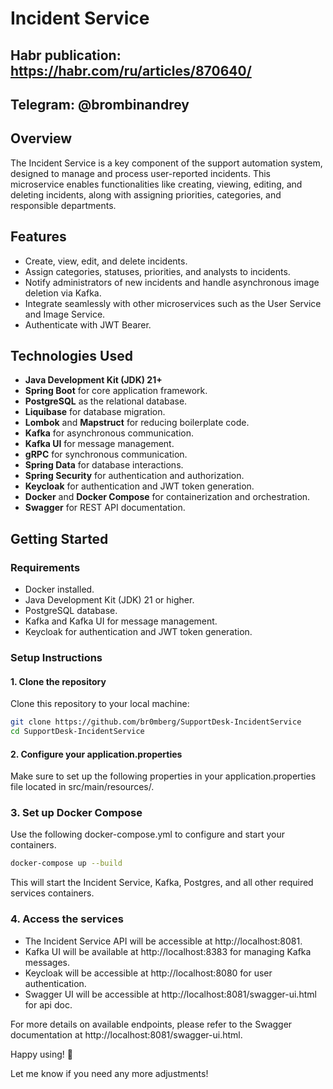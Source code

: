 # Incident Service

## Habr publication: https://habr.com/ru/articles/870640/
## Telegram: @brombinandrey
## Overview
The Incident Service is a key component of the support automation system, designed to manage and process user-reported incidents. This microservice enables functionalities like creating, viewing, editing, and deleting incidents, along with assigning priorities, categories, and responsible departments.

## Features
- Create, view, edit, and delete incidents.
- Assign categories, statuses, priorities, and analysts to incidents.
- Notify administrators of new incidents and handle asynchronous image deletion via Kafka.
- Integrate seamlessly with other microservices such as the User Service and Image Service.
- Authenticate with JWT Bearer.

## Technologies Used
- **Java Development Kit (JDK) 21+**
- **Spring Boot** for core application framework.
- **PostgreSQL** as the relational database.
- **Liquibase** for database migration.
- **Lombok** and **Mapstruct** for reducing boilerplate code.
- **Kafka** for asynchronous communication.
- **Kafka UI** for message management.
- **gRPC** for synchronous communication.
- **Spring Data** for database interactions.
- **Spring Security** for authentication and authorization.
- **Keycloak** for authentication and JWT token generation.
- **Docker** and **Docker Compose** for containerization and orchestration.
- **Swagger** for REST API documentation.


## Getting Started

### Requirements
- Docker installed.
- Java Development Kit (JDK) 21 or higher.
- PostgreSQL database.
- Kafka and Kafka UI for message management.
- Keycloak for authentication and JWT token generation.

### Setup Instructions

#### 1. Clone the repository

Clone this repository to your local machine:

```bash
git clone https://github.com/br0mberg/SupportDesk-IncidentService
cd SupportDesk-IncidentService
```

#### 2. Configure your application.properties
Make sure to set up the following properties in your application.properties 
file located in src/main/resources/.

### 3. Set up Docker Compose
Use the following docker-compose.yml to configure and start your containers.
```bash
docker-compose up --build
```
This will start the Incident Service, Kafka, Postgres, and all other required services containers.

### 4. Access the services
- The Incident Service API will be accessible at http://localhost:8081.
- Kafka UI will be available at http://localhost:8383 for managing Kafka messages.
- Keycloak will be accessible at http://localhost:8080 for user authentication.
- Swagger UI will be accessible at http://localhost:8081/swagger-ui.html for api doc.

For more details on available endpoints, please refer to the Swagger documentation at http://localhost:8081/swagger-ui.html.

Happy using! 🎉

Let me know if you need any more adjustments!
